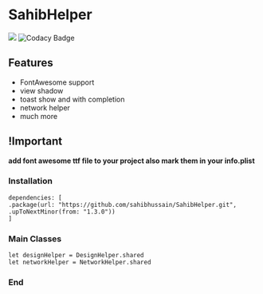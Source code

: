 # SahibHelper

![](https://img.shields.io/github/v/release/sahibhussain/SahibHelper) ![Codacy Badge](https://api.codacy.com/project/badge/Grade/2359c28a91df45949c58e27c2da7b7bf)


## Features

-   FontAwesome support
-   view shadow
-   toast show and with completion
-   network helper
-   much more

## !Important

**add font awesome ttf file to your project also mark them in your info.plist**

### Installation

    dependencies: [
    .package(url: "https://github.com/sahibhussain/SahibHelper.git", .upToNextMinor(from: "1.3.0"))
    ]

### Main Classes
    
    let designHelper = DesignHelper.shared
    let networkHelper = NetworkHelper.shared
    
### End
